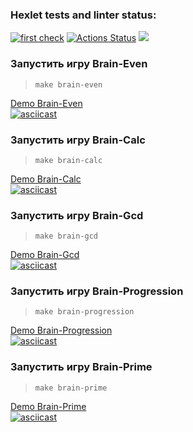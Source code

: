 ### Hexlet tests and linter status:
[![first check](https://github.com/Hikitoc54/php-project-lvl1/actions/workflows/myWorkflow.yml/badge.svg)](https://github.com/Hikitoc54/php-project-lvl1/actions/workflows/myWorkflow.yml)
[![Actions Status](https://github.com/Hikitoc54/php-project-lvl1/workflows/hexlet-check/badge.svg)](https://github.com/Hikitoc54/php-project-lvl1/actions)
<a href="https://codeclimate.com/github/Hikitoc54/php-project-lvl1"><img src="https://api.codeclimate.com/v1/badges/a99a88d28ad37a79dbf6/maintainability" /></a>
### Запустить игру Brain-Even
> ```make brain-even```

<a target="_blank" href="https://asciinema.org/a/EXoovnYgfUk9gYtPvrtDq0ouq">Demo Brain-Even<a>
<br />
[![asciicast](https://asciinema.org/a/EXoovnYgfUk9gYtPvrtDq0ouq.svg)](https://asciinema.org/a/EXoovnYgfUk9gYtPvrtDq0ouq)
  
### Запустить игру Brain-Calc
> ```make brain-calc```
  
<a target="_blank" href="https://asciinema.org/a/JsWUKNM2eIwEPue1olZJvb8rG">Demo Brain-Calc<a>
<br />
[![asciicast](https://asciinema.org/a/JsWUKNM2eIwEPue1olZJvb8rG.svg)](https://asciinema.org/a/JsWUKNM2eIwEPue1olZJvb8rG)

### Запустить игру Brain-Gcd
> ```make brain-gcd```
  
<a target="_blank" href="https://asciinema.org/a/r5s5XdDKxO209b0PuvuIOGrk8">Demo Brain-Gcd<a>
<br />
[![asciicast](https://asciinema.org/a/r5s5XdDKxO209b0PuvuIOGrk8.svg)](https://asciinema.org/a/r5s5XdDKxO209b0PuvuIOGrk8)

### Запустить игру Brain-Progression
> ```make brain-progression```
  
<a target="_blank" href="https://asciinema.org/a/gNqaqHv4C239YmveA6e3vjBCz">Demo Brain-Progression<a>
<br />
[![asciicast](https://asciinema.org/a/gNqaqHv4C239YmveA6e3vjBCz.svg)](https://asciinema.org/a/gNqaqHv4C239YmveA6e3vjBCz)

### Запустить игру Brain-Prime
> ```make brain-prime```
  
<a target="_blank" href="https://asciinema.org/a/4IZlU5nrHyGNaE57QPC91ZSJt">Demo Brain-Prime<a>
<br />
[![asciicast](https://asciinema.org/a/4IZlU5nrHyGNaE57QPC91ZSJt.svg)](https://asciinema.org/a/4IZlU5nrHyGNaE57QPC91ZSJt)
